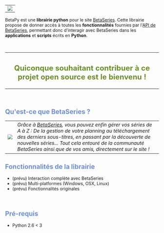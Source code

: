 <table width='100%' cellspacing='0px'><tr valign='middle'>
<td align='center'><img src='https://lh3.googleusercontent.com/-QbB4NMK59bo/TVUnHSr2d5I/AAAAAAAAASs/Ungg1cSCRFg/s1600/text-x-python64.png' /></td>
</tr></table>

BetaPy est une **librairie python** pour le site [BetaSeries](http://www.betaseries.com).  Cette librairie propose de donner accès à toutes les **fonctionnalités** fournies par l'[API de BetaSeries](http://www.betaseries.com/api), permettant donc d’interagir avec BetaSeries dans les **applications** et **scripts** écrits en **Python**.

<br>

<table width='100%'><tr><td align='center'>
<h2><font color='#6b8e23'>Quiconque souhaitant contribuer à ce projet <b>open source</b> est le bienvenu !</font></h2>
</td></tr></table>

<br>

<h2><font color='#6b90da'>Qu'est-ce que BetaSeries ?</font></h2>

<table cellspacing='15px'><tr valign='middle'>
<td align='left'>
<a href='http://www.betaseries.com'>
<img src='https://www.betaseries.com/images/site/betaseries.png' /> </a>
</td>

<td><i>Grâce à <a href='http://www.betaseries.com'>BetaSeries</a>, vous pouvez enfin gérer vos séries de A à Z : De la gestion de votre planning au téléchargement des derniers sous-titres, en passant par la découverte de nouvelles séries... Tout cela entouré de la communauté BetaSeries ainsi que de vos amis, directement sur le site !</i></td>
</tr></table>



<h2><font color='#6b90da'>Fonctionnalités de la librairie</font></h2>
<ul><li>(prévu) Interaction complète avec BetaSeries<br>
</li><li>(prévu) Multi-platformes (Windows, OSX, Linux)<br>
</li><li>(prévu) Fonctionnalités originales</li></ul>

<br>

<h2><font color='#6b90da'>Pré-requis</font></h2>
<ul><li>Python 2.6 < 3</li></ul>





<br><br><br><br><br><br><br><br><br><br><br><br><br>
